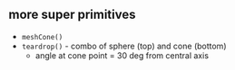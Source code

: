 
## more super primitives

- `meshCone()`
- `teardrop()` - combo of sphere (top) and cone (bottom)
    + angle at cone point = 30 deg from central axis
